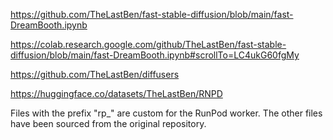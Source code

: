 https://github.com/TheLastBen/fast-stable-diffusion/blob/main/fast-DreamBooth.ipynb

https://colab.research.google.com/github/TheLastBen/fast-stable-diffusion/blob/main/fast-DreamBooth.ipynb#scrollTo=LC4ukG60fgMy

https://github.com/TheLastBen/diffusers

https://huggingface.co/datasets/TheLastBen/RNPD


Files with the prefix "rp_" are custom for the RunPod worker. The other files have been sourced from the original repository.
